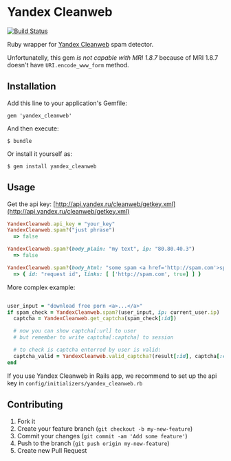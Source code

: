 # Yandex Cleanweb

[![Build Status](https://travis-ci.org/evrone/yandex-cleanweb.png?branch=master)](https://travis-ci.org/evrone/yandex-cleanweb)

Ruby wrapper for [Yandex Cleanweb](http://api.yandex.ru/cleanweb/) spam detector.

Unfortunatelly, this gem *is not capable with MRI 1.8.7* because of MRI 1.8.7 doesn't have `URI.encode_www_form` method.

## Installation

Add this line to your application's Gemfile:

    gem 'yandex_cleanweb'

And then execute:

    $ bundle

Or install it yourself as:

    $ gem install yandex_cleanweb

## Usage

Get the api key: [http://api.yandex.ru/cleanweb/getkey.xml](http://api.yandex.ru/cleanweb/getkey.xml)

```ruby
YandexCleanweb.api_key = "your_key"
YandexCleanweb.spam?("just phrase")
  => false

YandexCleanweb.spam?(body_plain: "my text", ip: "80.80.40.3")
  => false

YandexCleanweb.spam?(body_html: "some spam <a href='http://spam.com'>spam link</a>")
  => { id: "request id", links: [ ['http://spam.com', true] ] }
```

More complex example:

```ruby

user_input = "download free porn <a>...</a>"
if spam_check = YandexCleanweb.spam?(user_input, ip: current_user.ip)
  captcha = YandexCleanweb.get_captcha(spam_check[:id])

  # now you can show captcha[:url] to user
  # but remember to write captcha[:captcha] to session

  # to check is captcha enterred by user is valid:
  captcha_valid = YandexCleanweb.valid_captcha?(result[:id], captcha[:captcha], user_captcha)
end
```

If you use Yandex Cleanweb in Rails app, we recommend to set up the api key in `config/initializers/yandex_cleanweb.rb`

## Contributing

1. Fork it
2. Create your feature branch (`git checkout -b my-new-feature`)
3. Commit your changes (`git commit -am 'Add some feature'`)
4. Push to the branch (`git push origin my-new-feature`)
5. Create new Pull Request
